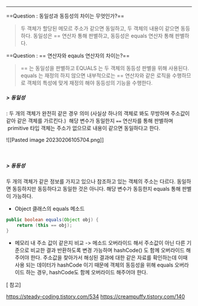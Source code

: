----

==Question : 동일성과 동등성의 차이는 무엇인가?==
>  두 객체가 할당된 메모르 주소가 같으면 동일하고, 
>  두 객체의 내용이 같으면 동등하다. 
>  동일성은 == 연산자 통해 판별하고, 동등성은 equals 연산자 통해 판별하다. 

==Question : == 연산자와 eqauls 연산자의 차이는?==
>  == 는 동일성을 판별하고 EQUALS 는 두 객체의 동등성 판별을 위해 사용된다.
>  equals 는 재정의 하지 않으면 내부적으로는 == 연산자와 같은 로직을 수행하므로 객체의 특성에 맞게 재정의 해야 동등성의 기능을 수행한다. 

##### > 동일성 
: 두 개의 객체가 완전히 같은 경우 의미 (사실상 하나의 객체로 봐도 무방하며 주소값이 같아 같은 객체를 가르킨다.)
 해당 변수가 동일한지 `==` 연산자를 통해 판별하며 
 primitive 타입 객체는 주소가 없으므로 내용이 같으면 동일하다고 한다. 

![[Pasted image 20230206105704.png]]

 
##### > 동등성 
두 개의 객체가 같은 정보를 가지고 있으나 참조하고 있는 객체의 주소는 다르다. 
동일하면 동등하지만 동등하다고 동일한 것은 아니다. 
해당 변수가 동등한지 equals 통해 판별이 가능하다. 

 - Object 클래스의 equals 메소드
```java
public boolean equals(Object obj) { 
	return (this == obj); 
}
```

* 메모리 내 주소 값이 같은지 비교
	-> 메소드 오버라이드 해서 주소값이 아닌 다른 기준으로 비교한 결과 반환하도록 변경 가능하며 hashCode() 도 함께 오버라이드 해주어야 한다. 
     주소값을 찾아가서 해싱된 결과에 대한 같은 자료를 확인하는데 이때 사용 되는 데이터가 hashCode 이기 때문에 객체의 동등성을 위해 equals 오버라이드 하는 경우, hashCode도 함께 오버라이드 해주어야 한다. 


[ 참고] 

https://steady-coding.tistory.com/534
https://creampuffy.tistory.com/140